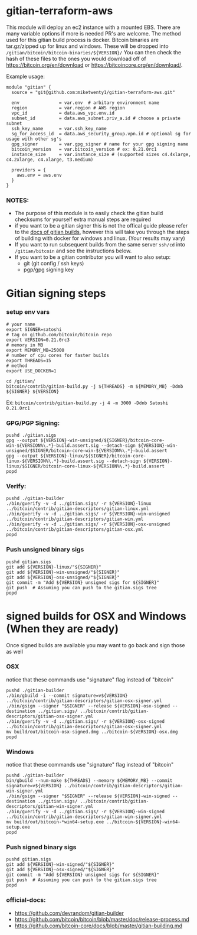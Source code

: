 # gitian-terraform-aws

This module will deploy an ec2 instance with a mounted EBS. There are many variable options if more is needed PR's are welcome.
The method used for this gitian build process is docker. Bitcoin binaries are tar.gz/zipped up for linux and windows. These will be dropped into `/gitian/bitcoin/bitcoin-binaries/${VERSION}/`
You can then check the hash of these files to the ones you would download off of https://bitcoin.org/en/download or https://bitcoincore.org/en/download/.

Example usage:
```
module "gitian" {
  source = "git@github.com:miketwenty1/gitian-terraform-aws.git"

  env               = var.env  # arbitary environment name
  region            = var.region # AWS region
  vpc_id            = data.aws_vpc.env.id 
  subnet_id         = data.aws_subnet.priv_a.id # choose a private subnet
  ssh_key_name      = var.ssh_key_name
  sg_for_access_id  = data.aws_security_group.vpn.id # optional sg for usage with other sg's
  gpg_signer        = var.gpg_signer # name for your gpg signing name
  bitcoin_version   = var.bitcoin_version # ex: 0.21.0rc1
  instance_size     = var.instance_size # (supported sizes c4.4xlarge, c4.2xlarge, c4.xlarge, t3.medium)

  providers = {
    aws.env = aws.env
  }
}
```

### NOTES:
- The purpose of this module is to easily check the gitian build checksums for yourself extra manual steps are required
- if you want to be a gitian signer this is not the offical guide please refer to the [docs of gitian builds](#official-docs), however this will take you through the steps of building with docker for windows and linux. (Your results may vary)
- If you want to run subsequent builds from the same server `ssh/cd` into `/gitian/bitcoin` and see the instructions below.
- If you want to be a gitian contributor you will want to also setup:
  - git (git config / ssh keys)
  - pgp/gpg signing key
  
# Gitian signing steps
### setup env vars
```
# your name
export SIGNER=satoshi 
# tag on github.com/bitcoin/bitcoin repo
export VERSION=0.21.0rc3 
# memory in MB
export MEMORY_MB=25000 
# number of cpu cores for faster builds
export THREADS=15 
# method
export USE_DOCKER=1

cd /gitian/
bitcoin/contrib/gitian-build.py -j ${THREADS} -m ${MEMORY_MB} -Ddnb ${SIGNER} ${VERSION}
```
Ex: `bitcoin/contrib/gitian-build.py -j 4 -m 3000 -Ddnb Satoshi 0.21.0rc1`

### GPG/PGP Signing:
```
pushd ./gitian.sigs
gpg --output ${VERSION}-win-unsigned/${SIGNER}/bitcoin-core-win-${VERSION%\.*}-build.assert.sig --detach-sign ${VERSION}-win-unsigned/$SIGNER/bitcoin-core-win-${VERSION%\.*}-build.assert
gpg --output ${VERSION}-linux/${SIGNER}/bitcoin-core-linux-${VERSION%\.*}-build.assert.sig --detach-sign ${VERSION}-linux/$SIGNER/bitcoin-core-linux-${VERSION%\.*}-build.assert
popd
```

### Verify:
```
pushd ./gitian-builder
./bin/gverify -v -d ../gitian.sigs/ -r ${VERSION}-linux ../bitcoin/contrib/gitian-descriptors/gitian-linux.yml
./bin/gverify -v -d ../gitian.sigs/ -r ${VERSION}-win-unsigned ../bitcoin/contrib/gitian-descriptors/gitian-win.yml
./bin/gverify -v -d ../gitian.sigs/ -r ${VERSION}-osx-unsigned ../bitcoin/contrib/gitian-descriptors/gitian-osx.yml
popd
```
### Push unsigned binary sigs
```
pushd gitian.sigs
git add ${VERSION}-linux/"${SIGNER}"
git add ${VERSION}-win-unsigned/"${SIGNER}"
git add ${VERSION}-osx-unsigned/"${SIGNER}"
git commit -m "Add ${VERSION} unsigned sigs for ${SIGNER}"
git push  # Assuming you can push to the gitian.sigs tree
popd
```
# signed builds for OSX and Windows (When they are ready)
Once signed builds are available you may want to go back and sign those as well
### OSX
notice that these commands use "signature" flag instead of "bitcoin"
```
pushd ./gitian-builder
./bin/gbuild -i --commit signature=v${VERSION} ../bitcoin/contrib/gitian-descriptors/gitian-osx-signer.yml
./bin/gsign --signer "$SIGNER" --release ${VERSION}-osx-signed --destination ../gitian.sigs/ ../bitcoin/contrib/gitian-descriptors/gitian-osx-signer.yml
./bin/gverify -v -d ../gitian.sigs/ -r ${VERSION}-osx-signed ../bitcoin/contrib/gitian-descriptors/gitian-osx-signer.yml
mv build/out/bitcoin-osx-signed.dmg ../bitcoin-${VERSION}-osx.dmg
popd
```
### Windows
notice that these commands use "signature" flag instead of "bitcoin"
```
pushd ./gitian-builder
bin/gbuild --num-make ${THREADS} --memory ${MEMORY_MB} --commit signature=v${VERSION} ../bitcoin/contrib/gitian-descriptors/gitian-win-signer.yml
./bin/gsign --signer "$SIGNER" --release ${VERSION}-win-signed --destination ../gitian.sigs/ ../bitcoin/contrib/gitian-descriptors/gitian-win-signer.yml
./bin/gverify -v -d ../gitian.sigs/ -r ${VERSION}-win-signed ../bitcoin/contrib/gitian-descriptors/gitian-win-signer.yml
mv build/out/bitcoin-*win64-setup.exe ../bitcoin-${VERSION}-win64-setup.exe
popd
```
### Push signed binary sigs
```
pushd gitian.sigs
git add ${VERSION}-win-signed/"${SIGNER}"
git add ${VERSION}-osx-signed/"${SIGNER}"
git commit -m "Add ${VERSION} unsigned sigs for ${SIGNER}"
git push  # Assuming you can push to the gitian.sigs tree
popd
```


### official-docs:
- https://github.com/devrandom/gitian-builder
- https://github.com/bitcoin/bitcoin/blob/master/doc/release-process.md
- https://github.com/bitcoin-core/docs/blob/master/gitian-building.md
